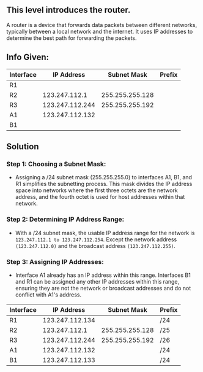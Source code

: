 ## This level introduces the router.

A router is a device that forwards data packets between different networks, typically between a local network and the internet. It uses IP addresses to determine the best path for forwarding the packets.

## Info Given:
| Interface | IP Address      | Subnet Mask     | Prefix | 
|-----------|-----------------|-----------------|--------|
| R1        |                 |                 |        |
| R2        | 123.247.112.1   | 255.255.255.128 |        | 
| R3        | 123.247.112.244 | 255.255.255.192 |        |
| A1        | 123.247.112.132 |                 |        |
| B1        |                 |                 |        |

## Solution

### Step 1: Choosing a Subnet Mask:
- Assigning a /24 subnet mask (255.255.255.0) to interfaces A1, B1, and R1 simplifies the subnetting process. This mask divides the IP address space into networks where the first three octets are the network address, and the fourth octet is used for host addresses within that network.

### Step 2: Determining IP Address Range:
- With a /24 subnet mask, the usable IP address range for the network is `123.247.112.1 to 123.247.112.254`. Except the network address `(123.247.112.0)` and the broadcast address `(123.247.112.255)`.

### Step 3: Assigning IP Addresses:
- Interface A1 already has an IP address within this range. Interfaces B1 and R1 can be assigned any other IP addresses within this range, ensuring they are not the network or broadcast addresses and do not conflict with A1's address.

| Interface | IP Address      | Subnet Mask     | Prefix | 
|-----------|-----------------|-----------------|--------|
| R1        | 123.247.112.134 |                 | /24    |
| R2        | 123.247.112.1   | 255.255.255.128 | /25    | 
| R3        | 123.247.112.244 | 255.255.255.192 | /26    |
| A1        | 123.247.112.132 |                 | /24    |
| B1        | 123.247.112.133 |                 | /24    |

